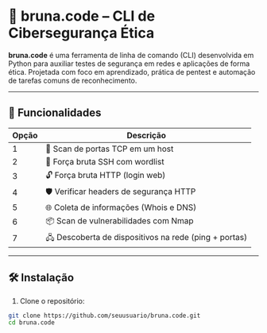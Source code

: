 # 🔐 bruna.code – CLI de Cibersegurança Ética

**bruna.code** é uma ferramenta de linha de comando (CLI) desenvolvida em Python para auxiliar testes de segurança em redes e aplicações de forma ética. Projetada com foco em aprendizado, prática de pentest e automação de tarefas comuns de reconhecimento.

---

## 🚀 Funcionalidades

| Opção | Descrição |
|-------|-----------|
| 1     | 🔎 Scan de portas TCP em um host |
| 2     | 🔐 Força bruta SSH com wordlist |
| 3     | 🔓 Força bruta HTTP (login web) |
| 4     | 🛡️ Verificar headers de segurança HTTP |
| 5     | 🌐 Coleta de informações (Whois e DNS) |
| 6     | 📦 Scan de vulnerabilidades com Nmap |
| 7     | 🖧 Descoberta de dispositivos na rede (ping + portas) |

---

## 🛠️ Instalação

1. Clone o repositório:

```bash
git clone https://github.com/seuusuario/bruna.code.git
cd bruna.code
